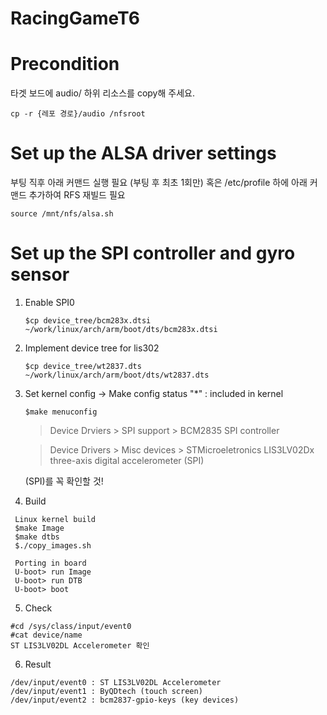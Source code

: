 # RacingGameT6

# Precondition

타겟 보드에 audio/ 하위 리소스를 copy해 주세요.
```
cp -r {레포 경로}/audio /nfsroot
```

# Set up the ALSA driver settings

부팅 직후 아래 커맨드 실행 필요 (부팅 후 최초 1회만)
혹은 /etc/profile 하에 아래 커맨드 추가하여 RFS 재빌드 필요

```
source /mnt/nfs/alsa.sh
```

# Set up the SPI controller and gyro sensor
1. Enable SPI0


   ```$cp device_tree/bcm283x.dtsi ~/work/linux/arch/arm/boot/dts/bcm283x.dtsi```
   
2. Implement device tree for lis302


   ```$cp device_tree/wt2837.dts ~/work/linux/arch/arm/boot/dts/wt2837.dts```
   
3. Set kernel config
 -> Make config status "*" : included in kernel
   
   ```$make menuconfig```
   
   >Device Drviers > SPI support > BCM2835 SPI controller

   
   >Device Drivers > Misc devices > STMicroeletronics LIS3LV02Dx three-axis digital accelerometer (SPI)
   

   (SPI)를 꼭 확인할 것!
   

5. Build

  ```
   Linux kernel build
   $make Image
   $make dtbs
   $./copy_images.sh

   Porting in board
   U-boot> run Image
   U-boot> run DTB
   U-boot> boot
```

5. Check
  ```
#cd /sys/class/input/event0
#cat device/name
ST LIS3LV02DL Accelerometer 확인
```

6. Result
```
/dev/input/event0 : ST LIS3LV02DL Accelerometer
/dev/input/event1 : ByQDtech (touch screen)
/dev/input/event2 : bcm2837-gpio-keys (key devices)
```
   
